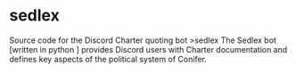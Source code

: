 # sedlex
Source code for the Discord Charter quoting bot >sedlex
The Sedlex bot \[written in python \] provides Discord users with Charter documentation and defines key aspects of the political system of Conifer.
